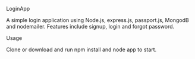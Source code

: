 LoginApp

A simple login application using Node.js, express.js, passport.js, MongodB and nodemailer. Features include signup, login and forgot password. 

Usage

Clone or download and run npm install and node app to start.
